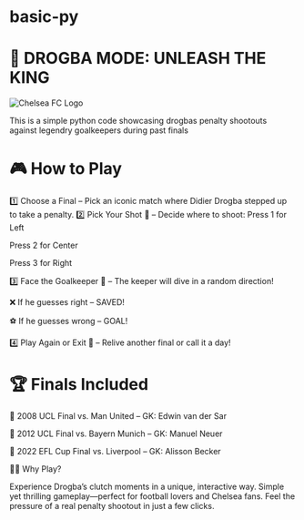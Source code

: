 # basic-py
# 👑 DROGBA MODE: UNLEASH THE KING
![Chelsea FC Logo](https://upload.wikimedia.org/wikipedia/en/c/cc/Chelsea_FC.svg)                                

                                       


 This is a simple python code showcasing drogbas penalty shootouts against legendry goalkeepers during past finals
 
# 🎮 How to Play

1️⃣ Choose a Final – Pick an iconic match where Didier Drogba stepped up to take a penalty.
2️⃣ Pick Your Shot 🎯 – Decide where to shoot:
 Press 1 for Left


 Press 2 for Center

 Press 3 for Right

3️⃣ Face the Goalkeeper 🧤 – The keeper will dive in a random direction!

❌ If he guesses right – SAVED!

⚽ If he guesses wrong – GOAL!

4️⃣ Play Again or Exit 🔄 – Relive another final or call it a day!

# 🏆 Finals Included
🔹 2008 UCL Final vs. Man United – GK: Edwin van der Sar


🔹 2012 UCL Final vs. Bayern Munich – GK: Manuel Neuer

🔹 2022 EFL Cup Final vs. Liverpool – GK: Alisson Becker


💙💙 Why Play?

Experience Drogba’s clutch moments in a unique, interactive way.
Simple yet thrilling gameplay—perfect for football lovers and Chelsea fans.
Feel the pressure of a real penalty shootout in just a few clicks.

